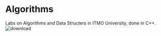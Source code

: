 # Algorithms
Labs on Algorithms and Data Structers in ITMO University, done in C++.
![download](https://user-images.githubusercontent.com/95085670/175139389-e94f687e-f029-4938-a506-f8e55f0ddd57.jpg)
